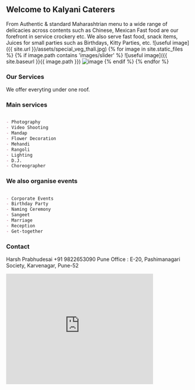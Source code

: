 ## Welcome to Kalyani Caterers

From Authentic & standard Maharashtrian menu to a wide range of delicacies across contents such as Chinese, Mexican Fast food are our forefront in service crockery etc. We also serve fast food, snack items, Juices for small parties such as Birthdays, Kitty Parties, etc.
![useful image]({{ site.url }}/assets/special_veg_thali.jpg)
{% for image in site.static_files %}
    {% if image.path contains 'images/slider' %}
    ![useful image]({{ site.baseurl }}{{ image.path }})
        <img src="{{ site.baseurl }}{{ image.path }}" alt="image" />
    {% endif %}
{% endfor %}
### Our Services

We offer everyting under one roof.

### Main services
```markdown

- Photography 
- Video Shooting
- Mandap
- Flower Decoration
- Mehandi
- Rangoli
- Lighting
- D.J.
- Choreographer 

```
### We also organise events
```markdown

- Corporate Events
- Birthday Party
- Naming Ceremony 
- Sangeet
- Marriage
- Reception
- Get-together

```

### Contact
Harsh Prabhudesai
+91 9822653090
Pune Office : E-20, Pashimanagari
Society, Karvenagar, Pune-52

<iframe src="https://www.google.com/maps/embed?pb=!1m14!1m8!1m3!1d15129.299774820218!2d73.7811602!3d18.5593835!3m2!1i1024!2i768!4f13.1!3m3!1m2!1s0x0%3A0x59d4db9a5366a2fa!2sFood+Galaxy!5e0!3m2!1sen!2sin!4v1519788474961" width="400" height="300" frameborder="0" style="border:0" allowfullscreen></iframe>

